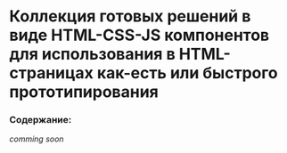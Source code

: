# Коллекция готовых решений в виде HTML-CSS-JS компонентов для использования в HTML-страницах как-есть или быстрого прототипирования


### Содержание:

_comming soon_